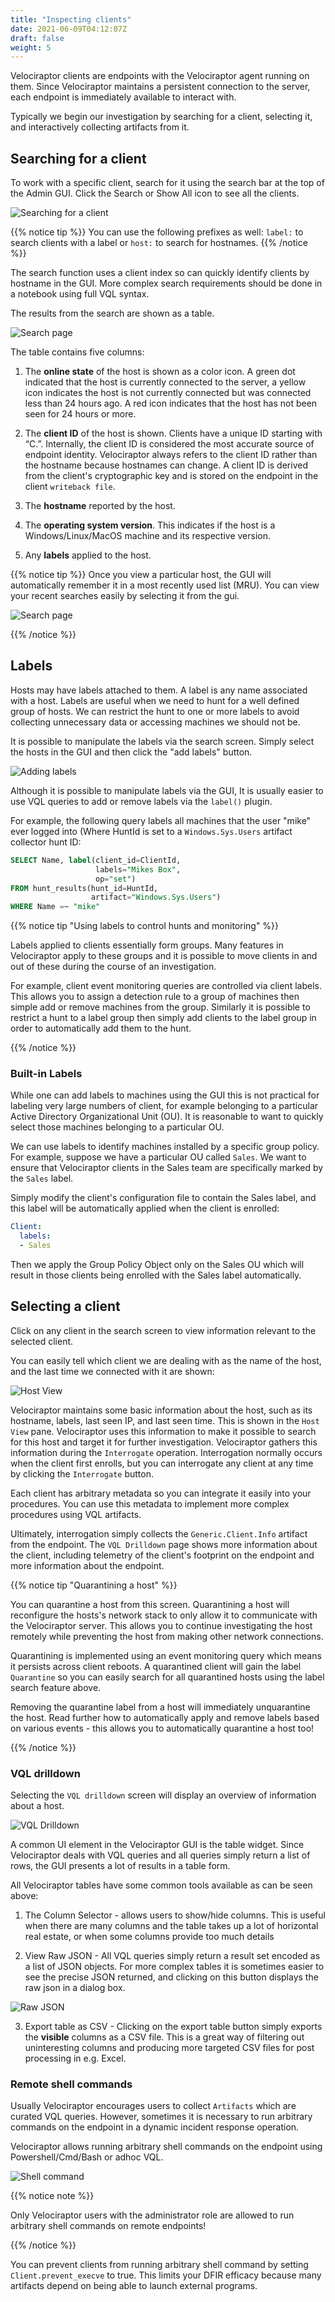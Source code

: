 ```yaml
---
title: "Inspecting clients"
date: 2021-06-09T04:12:07Z
draft: false
weight: 5
---
```


Velociraptor clients are endpoints with the Velociraptor agent
running on them. Since Velociraptor maintains a persistent connection
to the server, each endpoint is immediately available to interact
with.

Typically we begin our investigation by searching for a client,
selecting it, and interactively collecting artifacts from it.

## Searching for a client

To work with a specific client, search for it using the
search bar at the top of the Admin GUI. Click the Search or Show All icon
to see all the clients.

![Searching for a client](image56.png)

{{% notice tip %}}
You can use the following prefixes as well: `label:` to search clients with a label or `host:` to search for hostnames.
{{% /notice %}}

The search function uses a client index so can quickly
identify clients by hostname in the GUI. More complex search
requirements should be done in a notebook using full VQL syntax.

The results from the search are shown as a table.

![Search page](search2.png)


The table contains five columns:

1. The **online state** of the host is shown as a color icon. A green dot
   indicated that the host is currently connected to the server, a
   yellow icon indicates the host is not currently connected but was
   connected less than 24 hours ago. A red icon indicates that the
   host has not been seen for 24 hours or more.

2. The **client ID** of the host is shown. Clients have a unique ID
   starting with “C.”. Internally, the client ID is considered the most
   accurate source of endpoint identity. Velociraptor always refers
   to the client ID rather than the hostname because hostnames can change. A
   client ID is derived from the client's cryptographic key and is
   stored on the endpoint in the client `writeback file`.

3. The **hostname** reported by the host.

4. The **operating system version**. This indicates if the host is a
   Windows/Linux/MacOS machine and its respective version.

5. Any **labels** applied to the host.

{{% notice tip %}}
Once you view a particular host, the GUI will automatically remember it in a most recently used list (MRU). You can view your recent searches easily by selecting it from the gui.

![Search page](mru.png)

{{% /notice %}}


## Labels

Hosts may have labels attached to them. A label is any name associated
with a host. Labels are useful when we need to hunt for a well defined
group of hosts. We can restrict the hunt to one or more labels to
avoid collecting unnecessary data or accessing machines we should not
be.

It is possible to manipulate the labels via the search screen. Simply
select the hosts in the GUI and then click the "add labels" button.

![Adding labels](labels.png)

Although it is possible to manipulate labels via the GUI, It is
usually easier to use VQL queries to add or remove labels via the
`label()` plugin.

For example, the following query labels all machines that the user
"mike" ever logged into (Where HuntId is set to a
`Windows.Sys.Users` artifact collector hunt ID:

```sql
SELECT Name, label(client_id=ClientId,
                   labels="Mikes Box",
                   op="set")
FROM hunt_results(hunt_id=HuntId,
                  artifact="Windows.Sys.Users")
WHERE Name =~ "mike"
```

{{% notice tip "Using labels to control hunts and monitoring" %}}

Labels applied to clients essentially form groups. Many features in
Velociraptor apply to these groups and it is possible to move clients
in and out of these during the course of an investigation.

For example, client event monitoring queries are controlled via client
labels. This allows you to assign a detection rule to a group of
machines then simple add or remove machines from the group.  Similarly
it is possible to restrict a hunt to a label group then simply add
clients to the label group in order to automatically add them to the
hunt.

{{% /notice %}}


### Built-in Labels

While one can add labels to machines using the GUI this is not
practical for labeling very large numbers of client, for example
belonging to a particular Active Directory Organizational Unit
(OU). It is reasonable to want to quickly select those machines
belonging to a particular OU.

We can use labels to identify machines installed by a specific group
policy. For example, suppose we have a particular OU called
`Sales`. We want to ensure that Velociraptor clients in the Sales team
are specifically marked by the `Sales` label.

Simply modify the client's configuration file to contain the Sales
label, and this label will be automatically applied when the client is
enrolled:

```yaml
Client:
  labels:
  - Sales
```

Then we apply the Group Policy Object only on the Sales OU which will
result in those clients being enrolled with the Sales label
automatically.


## Selecting a client

Click on any client in the search screen to view information relevant
to the selected client.

You can easily tell which client we are dealing with as the name of
the host, and the last time we connected with it are shown:

![Host View](image57.png)

Velociraptor maintains some basic information about the host, such as
its hostname, labels, last seen IP, and last seen time. This is shown
in the `Host View` pane. Velociraptor uses this information to make it
possible to search for this host and target it for further
investigation. Velociraptor gathers this information during the
`Interrogate` operation. Interrogation normally occurs when the client
first enrolls, but you can interrogate any client at any time by
clicking the `Interrogate` button.

Each client has arbitrary metadata so you can integrate it easily into
your procedures. You can use this metadata to implement more complex
procedures using VQL artifacts.

Ultimately, interrogation simply collects the `Generic.Client.Info`
artifact from the endpoint. The `VQL Drilldown` page shows more
information about the client, including telemetry of the client's
footprint on the endpoint and more information about the endpoint.

{{% notice tip "Quarantining a host" %}}

You can quarantine a host from this screen. Quarantining a host will
reconfigure the hosts's network stack to only allow it to communicate
with the Velociraptor server. This allows you to continue
investigating the host remotely while preventing the host from making
other network connections.

Quarantining is implemented using an event monitoring query which
means it persists across client reboots. A quarantined client will
gain the label `Quarantine` so you can easily search for all
quarantined hosts using the label search feature above.

Removing the quarantine label from a host will immediately
unquarantine the host. Read further how to automatically apply and
remove labels based on various events - this allows you to
automatically quarantine a host too!

{{% /notice %}}

### VQL drilldown

Selecting the `VQL drilldown` screen will display an overview of
information about a host.

![VQL Drilldown](image58.png)


A common UI element in the Velociraptor GUI is the table widget. Since
Velociraptor deals with VQL queries and all queries simply return a
list of rows, the GUI presents a lot of results in a table form.

All Velociraptor tables have some common tools available as can be
seen above:

1. The Column Selector - allows users to show/hide columns. This is
   useful when there are many columns and the table takes up a lot of
   horizontal real estate, or when some columns provide too much
   details

2. View Raw JSON - All VQL queries simply return a result set encoded
   as a list of JSON objects. For more complex tables it is sometimes
   easier to see the precise JSON returned, and clicking on this
   button displays the raw json in a dialog box.

![Raw JSON](image59.png)

3. Export table as CSV - Clicking on the export table button simply
   exports the **visible** columns as a CSV file. This is a great way
   of filtering out uninteresting columns and producing more targeted
   CSV files for post processing in e.g. Excel.


### Remote shell commands

Usually Velociraptor encourages users to collect `Artifacts` which are
curated VQL queries. However, sometimes it is necessary to run
arbitrary commands on the endpoint in a dynamic incident response
operation.

Velociraptor allows running arbitrary shell commands on the endpoint
using Powershell/Cmd/Bash or adhoc VQL.

![Shell command](image60.png)

{{% notice note %}}

Only Velociraptor users with the administrator role are allowed to run
arbitrary shell commands on remote endpoints!

{{% /notice %}}

You can prevent clients from running arbitrary shell command
by setting `Client.prevent_execve` to true. This limits your DFIR
efficacy because many artifacts depend on being able to launch
external programs.
